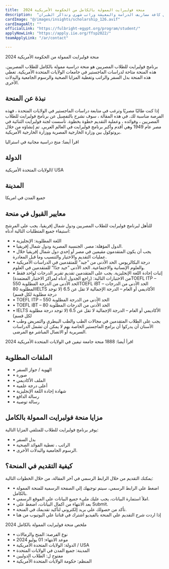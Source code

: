```yaml
---
title:  منحة فولبرايت الممولة بالكامل من الحكومة الأمريكية 2024 
description:  "حكومة الولايات المتحدة الأمريكية تقدم منحة فولبرايت الممولة بالكامل لتمويل كافة مصاريف الدراسة والمعيشة وراتب شهري وتذاكر الطيران." 
cardImage: "@/images/insights/scholarship_126.avif" 
cardImageAlt: "" 
officialLink: "https://fulbright-egypt.org/program/student/" 
applyNowLink: "https://apply.iie.org/ffsp2022/" 
teamApplyLink: "/ar/contact"

---
```


منحة فولبرايت الممولة من الحكومة الأمريكية 2024

برنامج فولبرايت للطلاب المصريين هو منحة دراسية ممولة بالكامل للطلاب المصريين. هذه المنحة متاحة لدراسات الماجستير في جامعات الولايات المتحدة الأمريكية. تغطي هذه المنحة بدل السفر والراتب وتغطية المزايا الصحية والرسوم الجامعية والبدلات الأخرى.

## نبذة عن المنحة

إذا كنت طالبًا مصريًا وترغب في متابعة دراسات الماجستير في الولايات المتحدة ، فهذه الفرصة مناسبة لك. في هذه المقالة ، سوف نشرح بالتفصيل عن برنامج فولبرايت للطلاب المصريين ، وفوائده ، وعملية التقديم خطوة بخطوة. تأسست لجنة فولبرايت الثنائية في مصر عام 1949 وهي أقدم وأكبر برنامج فولبرايت في العالم العربي. تم إنشاؤه من خلال بروتوكول بين وزارة الخارجية المصرية ووزارة الخارجية الأمريكية.

اقرأ أيضا: منح دراسية مجانية في استراليا

## الدولة

الولايات المتحدة الأمريكية/ USA

## المدينة

جميع المدن في امريكا

## معايير القبول في منحة

للتأهل لبرنامج فولبرايت للطلاب المصريين ودول شمال إفريقيا، يجب على المرشح استيفاء جميع المتطلبات التالية أدناه:

- • اللغة المطلوبة: الإنجليزية
- • الدول المؤهلة: مصر. الجنسية المصرية ودول شمال إفريقيا.
- • يجب أن يكون المتقدمون مقيمين في مصر أو إحدي دول شمال إفريقيا خلال عمليات التقديم والاختيار والتنسيب وما قبل المغادرة.
- • درجة البكالريوس. الحد الأدنى من “جيد” للمتقدمين في الدراسات الأمريكية والعلوم الإنسانية والاجتماعية. الحد الأدنى “جيد جدًا” للمتقدمين في العلوم.
- • إثبات إجادة اللغة الإنجليزية. يجب على المتقدمين تقديم تقرير الدرجات لواحد فقط من الاختبارات التالية: (راجع الجدول أدناه لمراكز الاختبار المعتمدة)TOEFL ITP – الحد الأدنى من الدرجة المطلوبة 550TOEFL iBT – الحد الأدنى من الدرجات المطلوبة 80IELTS الأكاديمي أو العام – الدرجة الإجمالية لا تقل عن 6.5 (لا توجد درجة مطلوبة لكل قسم)
- • TOEFL ITP – الحد الأدنى من الدرجة المطلوبة 550
- • TOEFL iBT – الحد الأدنى من الدرجات المطلوبة 80
- • IELTS الأكاديمي أو العام – الدرجة الإجمالية لا تقل عن 6.5 (لا توجد درجة مطلوبة لكل قسم)
- • يجب على الطلاب المتقدمين في مجالات الطب والطب البيطري والتمريض وطب الأسنان أن يدركوا أن برامج الماجستير الخاصة بهم لا يمكن أن تشمل الدراسات السريرية أو الاتصال المباشر مع المرضى.


اقرأ أيضا: 1888 منحة جامعة تيفين في الولايات المتحدة الأمريكية 2024

## الملفات المطلوبة

- • الهوية / جواز السفر
- • صورة
- • الملف الأكاديمي
- • أعلى درجة علمية
- • شهادة إجادة اللغة الإنجليزية
- • رسالة الدافع
- • رسالة توصية

## مزايا منحة فولبرايت الممولة بالكامل

يوفر برنامج فولبرايت للطلاب للمتلقي المزايا التالية:

- • بدل السفر
- • الراتب ، تغطية الفوائد الصحية
- • الرسوم الجامعية والبدلات الأخرى.

## كيفية التقديم في المنحة؟

يمكنك التقديم من خلال الرابط الرسمي في آخر المقالة، من خلال الخطوات التالية:

- • اضغط علي الرابط الرسمي، سيتم توجيهك إلي الصفحة الرسمية للمنحة الممولة بالكامل.
- • املأ استمارة البيانات، يجب عليك مليء جميع البيانات علي الموقع الرسمي.
- • بعد الانتهاء من اكمال البيانات، اضغط علي Submit.
- • تأكد من حصولك علي بريد إلكتروني لتأكيد تقديمك في المنحة.
- • إذا اردت شرح التقديم علي المنحة بالفيديو اشترك في قناتنا علي اليوتيوب من هنا

ملخص منحة فولبرايت الممولة بالكامل 2024

- • نوع الفرصة: المنح والزمالات
- • موعد الانتهاء: 01 يوليو 2024
- • الدولة: الولايات المتحدة الأمريكية / USA
- • المدينة: جميع المدن في الولايات المتحدة
- • مفتوح ل: الطلاب الدوليين
- • المنظم: حكومة الولايات المتحدة الأمريكية


